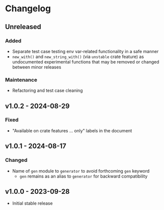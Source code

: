 # Changelog

## Unreleased

### Added

- Separate test case testing env var-related functionality in a safe manner
- `new_with()` and `new_string_with()` (via `unstable` crate feature) as
  undocumented experimental functions that may be removed or changed between
  minor releases

### Maintenance

- Refactoring and test case cleaning

## v1.0.2 - 2024-08-29

### Fixed

- "Available on crate features ... only" labels in the document

## v1.0.1 - 2024-08-17

### Changed

- Name of `gen` module to `generator` to avoid forthcoming `gen` keyword
  - `gen` remains as an alias to `generator` for backward compatibility

## v1.0.0 - 2023-09-28

- Initial stable release
